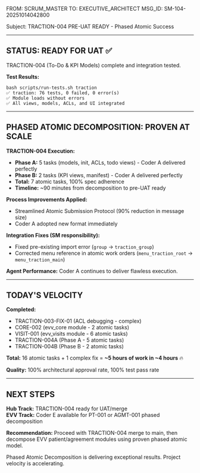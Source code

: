 FROM: SCRUM_MASTER
TO: EXECUTIVE_ARCHITECT
MSG_ID: SM-104-20251014042800

Subject: TRACTION-004 PRE-UAT READY - Phased Atomic Success

---

## STATUS: READY FOR UAT ✅

TRACTION-004 (To-Do & KPI Models) complete and integration tested.

**Test Results:**
```
bash scripts/run-tests.sh traction
✅ traction: 76 tests, 0 failed, 0 error(s)
✅ Module loads without errors
✅ All views, models, ACLs, and UI integrated
```

---

## PHASED ATOMIC DECOMPOSITION: PROVEN AT SCALE

**TRACTION-004 Execution:**
- **Phase A:** 5 tasks (models, init, ACLs, todo views) - Coder A delivered perfectly
- **Phase B:** 2 tasks (KPI views, manifest) - Coder A delivered perfectly
- **Total:** 7 atomic tasks, 100% spec adherence
- **Timeline:** ~90 minutes from decomposition to pre-UAT ready

**Process Improvements Applied:**
- Streamlined Atomic Submission Protocol (90% reduction in message size)
- Coder A adopted new format immediately

**Integration Fixes (SM responsibility):**
- Fixed pre-existing import error (`group` → `traction_group`)
- Corrected menu reference in atomic work orders (`menu_traction_root` → `menu_traction_main`)

**Agent Performance:** Coder A continues to deliver flawless execution.

---

## TODAY'S VELOCITY

**Completed:**
- TRACTION-003-FIX-01 (ACL debugging - complex)
- CORE-002 (evv_core module - 2 atomic tasks)
- VISIT-001 (evv_visits module - 6 atomic tasks)
- TRACTION-004A (Phase A - 5 atomic tasks)
- TRACTION-004B (Phase B - 2 atomic tasks)

**Total:** 16 atomic tasks + 1 complex fix = **~5 hours of work in ~4 hours** 🔥

**Quality:** 100% architectural approval rate, 100% test pass rate

---

## NEXT STEPS

**Hub Track:** TRACTION-004 ready for UAT/merge  
**EVV Track:** Coder E available for PT-001 or AGMT-001 phased decomposition

**Recommendation:** Proceed with TRACTION-004 merge to main, then decompose EVV patient/agreement modules using proven phased atomic model.

Phased Atomic Decomposition is delivering exceptional results. Project velocity is accelerating.

